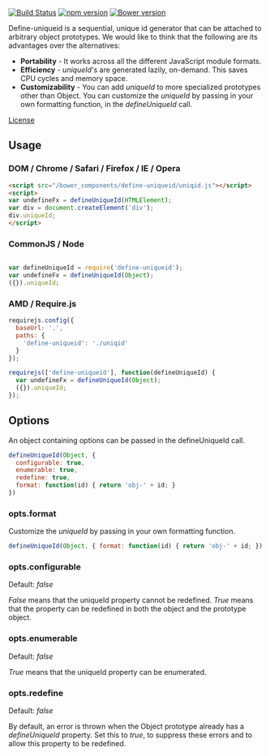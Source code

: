 [![Build Status](https://travis-ci.org/dicksont/define-uniqueid.svg?branch=master)](https://travis-ci.org/dicksont/define-uniqueid) [![npm version](https://badge.fury.io/js/define-uniqueid.svg)](http://badge.fury.io/js/define-uniqueid) [![Bower version](https://badge.fury.io/bo/define-uniqueid.svg)](http://badge.fury.io/bo/define-uniqueid)

Define-uniqueid is a sequential, unique id generator that can be attached to arbitrary object prototypes. We would like to think that the following are its advantages over the alternatives:
- **Portability** - It works across all the different JavaScript module formats.
- **Efficiency** - *uniqueId*'s are generated lazily, on-demand. This saves CPU cycles and memory space.
- **Customizability** - You can add *uniqueId* to more specialized prototypes other than Object. You can customize the *uniqueId* by passing in your own formatting function, in the *defineUniqueId* call.


[License](LICENSE)

## Usage

### DOM / Chrome / Safari / Firefox / IE / Opera

```html
<script src="/bower_components/define-uniqueid/uniqid.js"></script>
<script>
var undefineFx = defineUniqueId(HTMLElement);
var div = document.createElement('div');
div.uniqueId;
</script>
```

### CommonJS / Node
```javascript

var defineUniqueId = require('define-uniqueid');
var undefineFx = defineUniqueId(Object);
({}).uniqueId;

```

### AMD / Require.js

```javascript
requirejs.config({
  baseUrl: '.',
  paths: {
    'define-uniqueid': './uniqid'
  }
});

requirejs(['define-uniqueid'], function(defineUniqueId) {
  var undefineFx = defineUniqueId(Object);
  ({}).uniqueId;
});


```

## Options
An object containing options can be passed in the defineUniqueId call.

```javascript
defineUniqueId(Object, {
  configurable: true,
  enumerable: true,
  redefine: true,
  format: function(id) { return 'obj-' + id; }
})
```

### opts.format
Customize the *uniqueId* by passing in your own formatting function.

```javascript
defineUniqueId(Object, { format: function(id) { return 'obj-' + id; })
```

### opts.configurable

Default: *false*

*False* means that the uniqueId property cannot be redefined. *True* means that the property can be redefined in both the object and the prototype object.


### opts.enumerable

Default: *false*

*True* means that the uniqueId property can be enumerated.


### opts.redefine

Default: *false*

By default, an error is thrown when the Object prototype already has a *defineUniqueId* property. Set this to *true*, to suppress these errors and
to allow this property to be redefined.
